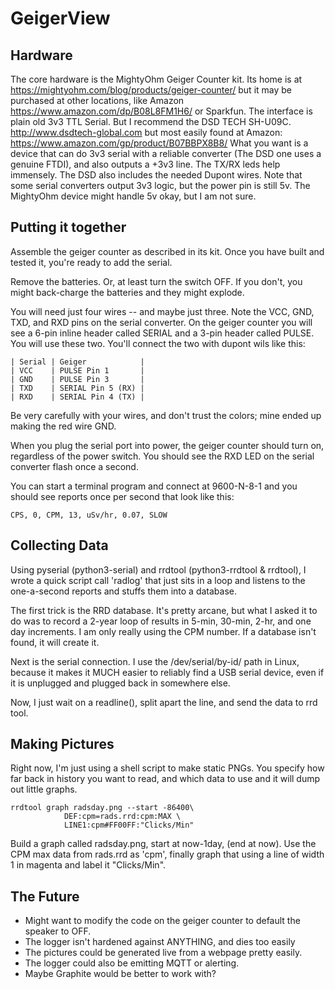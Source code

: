 # GeigerView

## Hardware
The core hardware is the MightyOhm Geiger Counter kit. Its home is at
https://mightyohm.com/blog/products/geiger-counter/ but it may be purchased
at other locations, like Amazon https://www.amazon.com/dp/B08L8FM1H6/ or 
Sparkfun.
The interface is plain old 3v3 TTL Serial. But I recommend the DSD TECH
SH-U09C. http://www.dsdtech-global.com but most easily found at Amazon: 
https://www.amazon.com/gp/product/B07BBPX8B8/
What you want is a device that can do 3v3 serial with a reliable converter
(The DSD one uses a genuine FTDI), and also outputs a +3v3 line. The TX/RX
leds help immensely. The DSD also includes the needed Dupont wires.
Note that some serial converters output 3v3 logic, but the power pin is 
still 5v. The MightyOhm device might handle 5v okay, but I am not sure.

## Putting it together
Assemble the geiger counter as described in its kit. Once you have built
and tested it, you're ready to add the serial. 

Remove the batteries. Or, at least turn the switch OFF. If you don't, you
might back-charge the batteries and they might explode.

You will need just four wires -- and maybe just three.  Note the VCC, GND,
TXD, and RXD pins on the serial converter. On the geiger counter you will 
see a 6-pin inline header called SERIAL and a 3-pin header called PULSE.
You will use these two. You'll connect the two with dupont wils like this:

```
| Serial | Geiger            |
| VCC    | PULSE Pin 1       |
| GND    | PULSE Pin 3       |
| TXD    | SERIAL Pin 5 (RX) |
| RXD    | SERIAL Pin 4 (TX) |
``` 
 
Be very carefully with your wires, and don't trust the colors; mine ended
up making the red wire GND.

When you plug the serial port into power, the geiger counter should turn on,
regardless of the power switch.  You should see the RXD LED on the serial
converter flash once a second.

You can start a terminal program and connect at 9600-N-8-1 and you should
see reports once per second that look like this:

```
CPS, 0, CPM, 13, uSv/hr, 0.07, SLOW
```

## Collecting Data

Using pyserial (python3-serial) and rrdtool (python3-rrdtool & rrdtool), I
wrote a quick script call 'radlog' that just sits in a loop and listens to
the one-a-second reports and stuffs them into a database.

The first trick is the RRD database. It's pretty arcane, but what I asked
it to do was to record a 2-year loop of results in 5-min, 30-min, 2-hr, and
one day increments. I am only really using the CPM number. If a database
isn't found, it will create it.

Next is the serial connection.  I use the /dev/serial/by-id/ path in Linux,
because it makes it MUCH easier to reliably find a USB serial device, even if 
it is unplugged and plugged back in somewhere else.

Now, I just wait on a readline(), split apart the line, and send the data 
to rrd tool.

## Making Pictures
Right now, I'm just using a shell script to make static PNGs. You specify 
how far back in history you want to read, and which data to use and it 
will dump out little graphs.


```
rrdtool graph radsday.png --start -86400\
            DEF:cpm=rads.rrd:cpm:MAX \
            LINE1:cpm#FF00FF:"Clicks/Min"
```

Build a graph called radsday.png, start at now-1day, (end at now). Use
the CPM max data from rads.rrd as 'cpm', finally graph that using a line
of width 1 in magenta and label it "Clicks/Min".

## The Future
- Might want to modify the code on the geiger counter to default the speaker to OFF.
- The logger isn't hardened against ANYTHING, and dies too easily
- The pictures could be generated live from a webpage pretty easily.
- The logger could also be emitting MQTT or alerting.
- Maybe Graphite would be better to work with?
